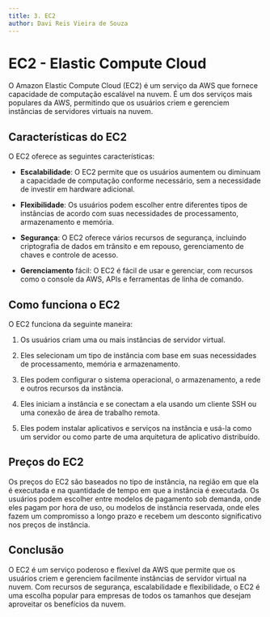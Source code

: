 ```yaml
---
title: 3. EC2
author: Davi Reis Vieira de Souza
---
```


# EC2 - Elastic Compute Cloud

O Amazon Elastic Compute Cloud (EC2) é um serviço da AWS que fornece capacidade de computação escalável na nuvem. É um dos serviços mais populares da AWS, permitindo que os usuários criem e gerenciem instâncias de servidores virtuais na nuvem.

## Características do EC2

O EC2 oferece as seguintes características:

- **Escalabilidade**: O EC2 permite que os usuários aumentem ou diminuam a capacidade de computação conforme necessário, sem a necessidade de investir em hardware adicional.

- **Flexibilidade**: Os usuários podem escolher entre diferentes tipos de instâncias de acordo com suas necessidades de processamento, armazenamento e memória.

- **Segurança**: O EC2 oferece vários recursos de segurança, incluindo criptografia de dados em trânsito e em repouso, gerenciamento de chaves e controle de acesso.

- **Gerenciamento** fácil: O EC2 é fácil de usar e gerenciar, com recursos como o console da AWS, APIs e ferramentas de linha de comando.

## Como funciona o EC2

O EC2 funciona da seguinte maneira:

1. Os usuários criam uma ou mais instâncias de servidor virtual.

2. Eles selecionam um tipo de instância com base em suas necessidades de processamento, memória e armazenamento.

3. Eles podem configurar o sistema operacional, o armazenamento, a rede e outros recursos da instância.

4. Eles iniciam a instância e se conectam a ela usando um cliente SSH ou uma conexão de área de trabalho remota.

5. Eles podem instalar aplicativos e serviços na instância e usá-la como um servidor ou como parte de uma arquitetura de aplicativo distribuído.

## Preços do EC2

Os preços do EC2 são baseados no tipo de instância, na região em que ela é executada e na quantidade de tempo em que a instância é executada. Os usuários podem escolher entre modelos de pagamento sob demanda, onde eles pagam por hora de uso, ou modelos de instância reservada, onde eles fazem um compromisso a longo prazo e recebem um desconto significativo nos preços de instância.

## Conclusão

O EC2 é um serviço poderoso e flexível da AWS que permite que os usuários criem e gerenciem facilmente instâncias de servidor virtual na nuvem. Com recursos de segurança, escalabilidade e flexibilidade, o EC2 é uma escolha popular para empresas de todos os tamanhos que desejam aproveitar os benefícios da nuvem.
